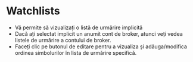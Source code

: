 # **Watchlists**

- Vă permite să vizualizați o listă de urmărire implicită
- Dacă ați selectat implicit un anumit cont de broker, atunci veți vedea listele de urmărire a contului de broker.
- Faceți clic pe butonul de editare pentru a vizualiza și adăuga/modifica ordinea simbolurilor în lista de urmărire specifică.